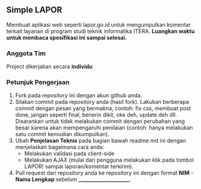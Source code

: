 ## Simple LAPOR 
Membuat aplikasi web seperti lapor.go.id untuk mengumpulkan komentar terkait layanan
di program studi teknik informatika ITERA.
**Luangkan waktu untuk membaca spesifikasi ini sampai selesai.**

### Anggota Tim
Project dikerjakan secara **individu**

### Petunjuk Pengerjaan
1. Fork pada repository ini dengan akun github anda.
2. Silakan commit pada repository anda (hasil fork). Lakukan berberapa commit dengan pesan yang bermakna,
contoh: fix css, membuat post done, jangan seperti final, benerin dikit, oke deh, update deh dll. 
Disarankan untuk tidak melakukan commit dengan perubahan yang besar karena akan mempengaruhi 
penilaian (contoh: hanya melakukan satu commit kemudian dikumpulkan).
3. Ubah **Penjelasan Teknis** pada bagian bawah readme.md ini dengan menjelaskan bagaimana cara anda:
   - Melakukan validasi pada client-side
   - Melakukan AJAX (mulai dari pengguna melakukan klik pada tombol LAPOR! sampai laporan/komentar terkirim).
4. Pull request dari repository anda ke repository ini dengan 
format **NIM** - **Nama Lengkap** sebelum **____________________**.

